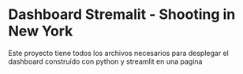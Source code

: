# Dashboard Stremalit - Shooting in New York
Este proyecto tiene todos los archivos necesarios para desplegar el dashboard construído con python y streamlit en una pagina

